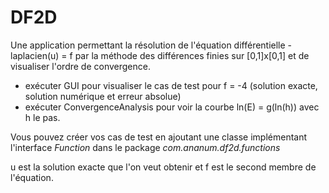 # DF2D

Une application permettant la résolution de l'équation différentielle -laplacien(u) = f par la méthode des différences finies sur \[0,1\]x\[0,1\] et de visualiser l'ordre de convergence.

- exécuter GUI pour visualiser le cas de test pour f = -4 (solution exacte, solution numérique et erreur absolue)
- exécuter ConvergenceAnalysis pour voir la courbe ln(E) = g(ln(h)) avec h le pas.

Vous pouvez créer vos cas de test en ajoutant une classe implémentant l'interface *Function* dans le package *com.ananum.df2d.functions*

u est la solution exacte que l'on veut obtenir et f est le second membre de l'équation.
